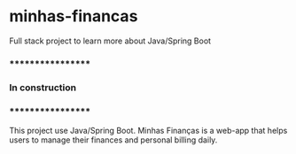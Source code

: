 # minhas-financas
Full stack project to learn more about Java/Spring Boot


### ****************
### In construction
### ****************


This project use Java/Spring Boot.
Minhas Finanças is a web-app that helps users to manage their finances and personal billing daily.
